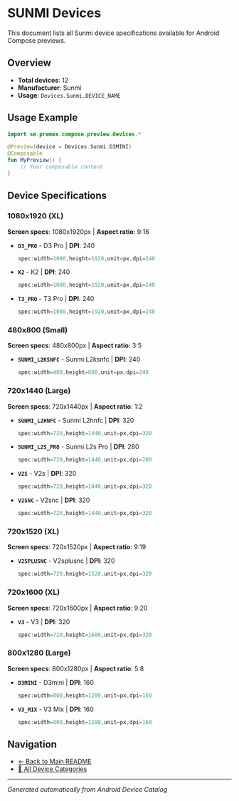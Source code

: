 # SUNMI Devices

This document lists all Sunmi device specifications available for Android Compose previews.

## Overview

- **Total devices**: 12
- **Manufacturer**: Sunmi
- **Usage**: `Devices.Sunmi.DEVICE_NAME`

## Usage Example

```kotlin
import se.premex.compose.preview.devices.*

@Preview(device = Devices.Sunmi.D3MINI)
@Composable
fun MyPreview() {
    // Your composable content
}
```

## Device Specifications

### 1080x1920 (XL)

**Screen specs**: 1080x1920px | **Aspect ratio**: 9:16

- **`D3_PRO`** - D3 Pro | **DPI**: 240
  ```kotlin
  spec:width=1080,height=1920,unit=px,dpi=240
  ```

- **`K2`** - K2 | **DPI**: 240
  ```kotlin
  spec:width=1080,height=1920,unit=px,dpi=240
  ```

- **`T3_PRO`** - T3 Pro | **DPI**: 240
  ```kotlin
  spec:width=1080,height=1920,unit=px,dpi=240
  ```

### 480x800 (Small)

**Screen specs**: 480x800px | **Aspect ratio**: 3:5

- **`SUNMI_L2KSNFC`** - Sunmi L2ksnfc | **DPI**: 240
  ```kotlin
  spec:width=480,height=800,unit=px,dpi=240
  ```

### 720x1440 (Large)

**Screen specs**: 720x1440px | **Aspect ratio**: 1:2

- **`SUNMI_L2HNFC`** - Sunmi L2hnfc | **DPI**: 320
  ```kotlin
  spec:width=720,height=1440,unit=px,dpi=320
  ```

- **`SUNMI_L2S_PRO`** - Sunmi L2s Pro | **DPI**: 280
  ```kotlin
  spec:width=720,height=1440,unit=px,dpi=280
  ```

- **`V2S`** - V2s | **DPI**: 320
  ```kotlin
  spec:width=720,height=1440,unit=px,dpi=320
  ```

- **`V2SNC`** - V2snc | **DPI**: 320
  ```kotlin
  spec:width=720,height=1440,unit=px,dpi=320
  ```

### 720x1520 (XL)

**Screen specs**: 720x1520px | **Aspect ratio**: 9:19

- **`V2SPLUSNC`** - V2splusnc | **DPI**: 320
  ```kotlin
  spec:width=720,height=1520,unit=px,dpi=320
  ```

### 720x1600 (XL)

**Screen specs**: 720x1600px | **Aspect ratio**: 9:20

- **`V3`** - V3 | **DPI**: 320
  ```kotlin
  spec:width=720,height=1600,unit=px,dpi=320
  ```

### 800x1280 (Large)

**Screen specs**: 800x1280px | **Aspect ratio**: 5:8

- **`D3MINI`** - D3mini | **DPI**: 160
  ```kotlin
  spec:width=800,height=1280,unit=px,dpi=160
  ```

- **`V3_MIX`** - V3 Mix | **DPI**: 160
  ```kotlin
  spec:width=800,height=1280,unit=px,dpi=160
  ```

## Navigation

- [← Back to Main README](../../README.md)
- [📱 All Device Categories](../README.md)

---
*Generated automatically from Android Device Catalog*
